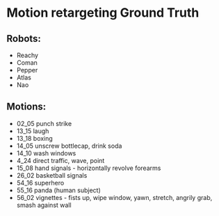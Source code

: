 # Motion retargeting Ground Truth

## Robots:
- Reachy
- Coman
- Pepper
- Atlas
- Nao

## Motions:
- 02_05 punch strike
- 13_15 laugh
- 13_18 boxing
- 14_05 unscrew bottlecap, drink soda
- 14_10 wash windows
- 4_24 direct traffic, wave, point
- 15_08 hand signals - horizontally revolve forearms
- 26_02 basketball signals
- 54_16 superhero
- 55_16 panda (human subject)
- 56_02 vignettes - fists up, wipe window, yawn, stretch, angrily grab, smash against wall
